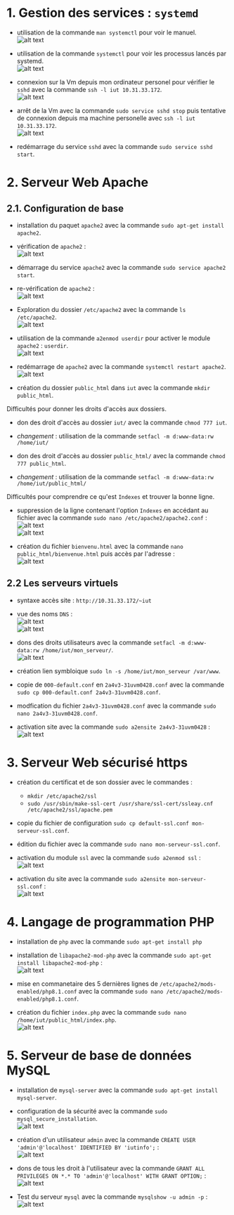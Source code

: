 # 1. Gestion des services : `systemd`
- utilisation de la commande `man systemctl` pour voir le manuel.  
 ![alt text](Image/manuel_systemctl.PNG)  

- utilisation de la commande `systemctl` pour voir les processus lancés par systemd.  
 ![alt text](Image/sortie_cmd_systectl.PNG)  

- connexion sur la Vm depuis mon ordinateur personel pour vérifier le `sshd` avec la commande `ssh -l iut 10.31.33.172`.  
 ![alt text](Image/connexion_ssh_VM.PNG)  

- arrêt de la Vm avec la commande `sudo service sshd stop` puis tentative de connexion depuis ma machine personelle avec `ssh -l iut 10.31.33.172`.  
 ![alt text](Image/connexion_ssh_stop_VM.PNG)  

- redémarrage du service `sshd` avec la commande `sudo service sshd start`.  

# 2. Serveur Web Apache
## 2.1. Configuration de base
- installation du paquet `apache2` avec la commande `sudo apt-get install apache2`.  

- vérification de `apache2` :  
 ![alt text](Image/apache2_status_1.PNG)  

- démarrage du service `apache2` avec la commande `sudo service apache2 start`.  

- re-vérification de `apache2` :  
 ![alt text](Image/apache2_status_2.PNG)  

- Exploration du dossier `/etc/apache2` avec la commande `ls /etc/apache2`.  
 ![alt text](Image/explore_etc_apache2.PNG)  

- utilisation de la commande `a2enmod userdir` pour activer le module `apache2` : `userdir`.  
 ![alt text](Image/a2enmod_userdir.PNG)  

- redémarrage de `apache2` avec la commande `systemctl restart apache2`.  
 ![alt text](Image/redemarrage_apache2.PNG)  

- création du dossier `public_html` dans `iut` avec la commande `mkdir public_html`.  

Difficultés pour donner les droits d'accès aux dossiers.

- don des droit d'accès au dossier `iut/` avec la commande `chmod 777 iut`.  
- *changement* : utilisation de la commande `setfacl -m d:www-data:rw /home/iut/`

- don des droit d'accès au dossier `public_html/` avec la commande `chmod 777 public_html`.  
- *changement* :  utilisation de la commande `setfacl -m d:www-data:rw /home/iut/public_html/`

Difficultés pour comprendre ce qu'est `Indexes` et trouver la bonne ligne.

- suppression de la ligne contenant l'option `Indexes` en accédant au fichier avec la commande `sudo nano /etc/apache2/apache2.conf` :  
 ![alt text](Image/indexes_apache2_1.PNG)  
 ![alt text](Image/indexes_apache2_2.PNG)  

- création du fichier `bienvenu.html` avec la commande `nano public_html/bienvenue.html` puis accès par l'adresse :  
 ![alt text](Image/bienvenue.html.PNG)  

## 2.2 Les serveurs virtuels

- syntaxe accès site : `http://10.31.33.172/~iut`  

- vue des noms `DNS` :  
 ![alt text](Image/ad_IP_DNS.PNG)  
 ![alt text](Image/ad_IP_DNS_2.PNG)  

- dons des droits utilisateurs avec la commande `setfacl -m d:www-data:rw /home/iut/mon_serveur/`.  
 ![alt text](Image/don_droit_mon_serveur.PNG)  

- création lien symbloique `sudo ln -s /home/iut/mon_serveur /var/www`.  

- copie de `000-default.conf` en `2a4v3-31uvm0428.conf` avec la commande `sudo cp 000-default.conf 2a4v3-31uvm0428.conf`.  

- modfication du fichier `2a4v3-31uvm0428.conf` avec la commande `sudo nano 2a4v3-31uvm0428.conf`.  

- activation site avec la commande `sudo a2ensite 2a4v3-31uvm0428` :  
 ![alt text](Image/a2ensite_td-r205.PNG)  

# 3. Serveur Web sécurisé https

- création du certificat et de son dossier avec le commandes :
    - `mkdir /etc/apache2/ssl`
    - `sudo /usr/sbin/make-ssl-cert /usr/share/ssl-cert/ssleay.cnf /etc/apache2/ssl/apache.pem`

- copie du fichier de configuration `sudo cp default-ssl.conf mon-serveur-ssl.conf`.  

- édition du fichier avec la commande `sudo nano mon-serveur-ssl.conf`.  

- activation du module `ssl` avec la commande `sudo a2enmod ssl` :  
 ![alt text](Image/a2enmod_ssl.PNG)  

- activation du site avec la commande `sudo a2ensite mon-serveur-ssl.conf` :  
 ![alt text](Image/a2ensite_mon_serveur.PNG)  


# 4. Langage de programmation PHP
- installation de `php` avec la commande `sudo apt-get install php`  

- installation de `libapache2-mod-php` avec la commande `sudo apt-get install libapache2-mod-php` :  
 ![alt text](Image/install_libapache2-mod-php.PNG)  

- mise en commanetaire des 5 dernières lignes de `/etc/apache2/mods-enabled/php8.1.conf` avec la commande `sudo nano /etc/apache2/mods-enabled/php8.1.conf`.  

- création du fichier `index.php` avec la commande `sudo nano /home/iut/public_html/index.php`.  
 ![alt text](Image/php_file.PNG)  

# 5. Serveur de base de données MySQL
- installation de `mysql-server` avec la commande `sudo apt-get install mysql-server`.  

- configuration de la sécurité avec la commande `sudo mysql_secure_installation`.  
 ![alt text](Image/create_root_sql.PNG)  

- création d'un utilisateur `admin` avec la commande `CREATE USER 'admin'@'localhost' IDENTIFIED BY 'iutinfo';` :  
 ![alt text](Image/sql_create_admin.PNG)  

- dons de tous les droit à l'utilisateur avec la commande `GRANT ALL PRIVILEGES ON *.* TO 'admin'@'localhost' WITH GRANT OPTION;` :  
 ![alt text](Image/grant_perm_admin.PNG)  

- Test du serveur `mysql` avec la commande `mysqlshow -u admin -p` :  
 ![alt text](Image/test_serv_sql.PNG)  

